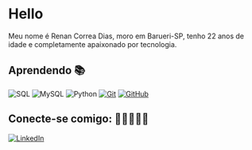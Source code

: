 # Hello

Meu nome é Renan Correa Dias, moro em Barueri-SP, tenho 22 anos de idade e completamente apaixonado por tecnologia.

## Aprendendo 📚

![SQL](https://img.shields.io/badge/Microsoft%20SQL%20Server-000.svg?style=for-the-badge&logo=Microsoft-SQL-Server&logoColor=white)
![MySQL](https://img.shields.io/badge/mysql-000.svg?style=for-the-badge&logo=mysql&logoColor=white)
![Python](https://img.shields.io/badge/Python-000?style=for-the-badge&logo=python)
[![Git](https://img.shields.io/badge/Git-000?style=for-the-badge&logo=git&logoColor=E94D5F)](https://git-scm.com/doc)
[![GitHub](https://img.shields.io/badge/GitHub-000?style=for-the-badge&logo=github&logoColor=30A3DC)](https://docs.github.com/)

## Conecte-se comigo: 👩🏻‍🤝‍🧑🏼

[![LinkedIn](https://img.shields.io/badge/linkedin-0E6305?style=for-the-badge&logo=Linkedin&logoColor=0E76A8)](https://www.linkedin.com/in/renancorreadias/)


